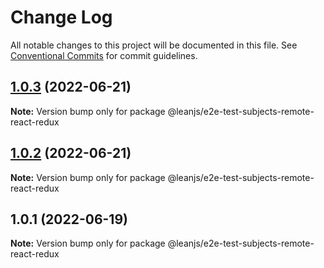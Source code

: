 # Change Log

All notable changes to this project will be documented in this file.
See [Conventional Commits](https://conventionalcommits.org) for commit guidelines.

## [1.0.3](https://github.com/leanjs/leanjs/compare/@leanjs/e2e-test-subjects-remote-react-redux@1.0.2...@leanjs/e2e-test-subjects-remote-react-redux@1.0.3) (2022-06-21)

**Note:** Version bump only for package @leanjs/e2e-test-subjects-remote-react-redux





## [1.0.2](https://github.com/leanjs/leanjs/compare/@leanjs/e2e-test-subjects-remote-react-redux@1.0.1...@leanjs/e2e-test-subjects-remote-react-redux@1.0.2) (2022-06-21)

**Note:** Version bump only for package @leanjs/e2e-test-subjects-remote-react-redux





## 1.0.1 (2022-06-19)

**Note:** Version bump only for package @leanjs/e2e-test-subjects-remote-react-redux
